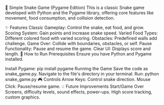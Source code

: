 🐍 Simple Snake Game (Pygame Edition)
This is a classic Snake game developed with Python and the Pygame library, offering core features like movement, food consumption, and collision detection.

✨ Features
Classic Gameplay: Control the snake, eat food, and grow.
Scoring System: Gain points and increase snake speed.
Varied Food Types: Different colored food with varied scoring.
Obstacles: Predefined walls add challenge.
Game Over: Collide with boundaries, obstacles, or self.
Pause Functionality: Pause and resume the game.
Clear UI: Displays score and length.
🚀 How to Run
Prerequisites
Ensure you have Python and Pygame installed.

Install Pygame: pip install pygame
Running the Game
Save the code as snake_game.py.
Navigate to the file's directory in your terminal.
Run: python snake_game.py
🎮 Controls
Arrow Keys: Control snake direction.
Mouse Click: Pause/resume game.
💡 Future Improvements
Start/Game Over Screens, difficulty levels, sound effects, power-ups.
High score tracking, custom graphics.
